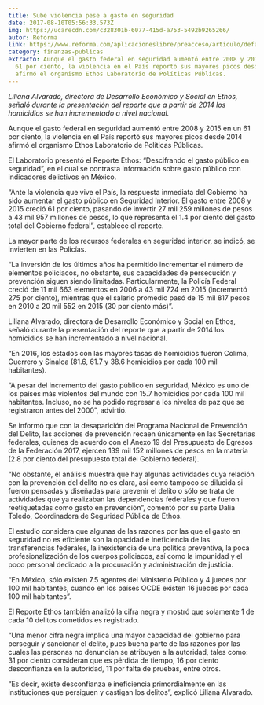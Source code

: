 ```yaml
---
title: Sube violencia pese a gasto en seguridad
date: 2017-08-10T05:56:33.573Z
img: https://ucarecdn.com/c328301b-6077-415d-a753-5492b9265266/
autor: Reforma
link: https://www.reforma.com/aplicacioneslibre/preacceso/articulo/default.aspx?__rval=1&urlredirect=https://www.reforma.com/aplicaciones/articulo/default.aspx?id=1182522&utm_source=Tw&utm_medium=@reformanacional&utm_campaign=pxtwitter&referer=--7d616165662f3a3a6262623b6770737a6778743b767a783a--
category: finanzas-publicas
extracto: Aunque el gasto federal en seguridad aumentó entre 2008 y 2015 en un
  61 por ciento, la violencia en el País reportó sus mayores picos desde 2014
  afirmó el organismo Ethos Laboratorio de Políticas Públicas.
---
```

*Liliana Alvarado, directora de Desarrollo Económico y Social en Ethos, señaló durante la presentación del reporte que a partir de 2014 los homicidios se han incrementado a nivel nacional.*

Aunque el gasto federal en seguridad aumentó entre 2008 y 2015 en un 61 por ciento, la violencia en el País reportó sus mayores picos desde 2014 afirmó el organismo Ethos Laboratorio de Políticas Públicas.

El Laboratorio presentó el Reporte Ethos: “Descifrando el gasto público en seguridad”, en el cual se contrasta información sobre gasto público con indicadores delictivos en México.

“Ante la violencia que vive el País, la respuesta inmediata del Gobierno ha sido aumentar el gasto público en Seguridad Interior. El gasto entre 2008 y 2015 creció 61 por ciento, pasando de invertir 27 mil 259 millones de pesos a 43 mil 957 millones de pesos, lo que representa el 1.4 por ciento del gasto total del Gobierno federal”, establece el reporte.

La mayor parte de los recursos federales en seguridad interior, se indicó, se invierten en las Policías.

“La inversión de los últimos años ha permitido incrementar el número de elementos policiacos, no obstante, sus capacidades de persecución y prevención siguen siendo limitadas. Particularmente, la Policía Federal creció de 11 mil 663 elementos en 2006 a 43 mil 724 en 2015 (incrementó 275 por ciento), mientras que el salario promedio pasó de 15 mil 817 pesos en 2010 a 20 mil 552 en 2015 (30 por ciento más)”.

Liliana Alvarado, directora de Desarrollo Económico y Social en Ethos, señaló durante la presentación del reporte que a partir de 2014 los homicidios se han incrementado a nivel nacional.

“En 2016, los estados con las mayores tasas de homicidios fueron Colima, Guerrero y Sinaloa (81.6, 61.7 y 38.6 homicidios por cada 100 mil habitantes).

“A pesar del incremento del gasto público en seguridad, México es uno de los países más violentos del mundo con 15.7 homicidios por cada 100 mil habitantes. Incluso, no se ha podido regresar a los niveles de paz que se registraron antes del 2000”, advirtió.

Se informó que con la desaparición del Programa Nacional de Prevención del Delito, las acciones de prevención recaen únicamente en las Secretarías federales, quienes de acuerdo con el Anexo 19 del Presupuesto de Egresos de la Federación 2017, ejercen 139 mil 152 millones de pesos en la materia (2.8 por ciento del presupuesto total del Gobierno federal).

“No obstante, el análisis muestra que hay algunas actividades cuya relación con la prevención del delito no es clara, así como tampoco se dilucida si fueron pensadas y diseñadas para prevenir el delito o sólo se trata de actividades que ya realizaban las dependencias federales y que fueron reetiquetadas como gasto en prevención”, comentó por su parte Dalia Toledo, Coordinadora de Seguridad Pública de Ethos.

El estudio considera que algunas de las razones por las que el gasto en seguridad no es eficiente son la opacidad e ineficiencia de las transferencias federales, la inexistencia de una política preventiva, la poca profesionalización de los cuerpos policiacos, así como la impunidad y el poco personal dedicado a la procuración y administración de justicia.

“En México, sólo existen 7.5 agentes del Ministerio Público y 4 jueces por 100 mil habitantes, cuando en los países OCDE existen 16 jueces por cada 100 mil habitantes”.

El Reporte Ethos también analizó la cifra negra y mostró que solamente 1 de cada 10 delitos cometidos es registrado.

“Una menor cifra negra implica una mayor capacidad del gobierno para perseguir y sancionar el delito, pues buena parte de las razones por las cuales las personas no denuncian se atribuyen a la autoridad, tales como: 31 por ciento consideran que es pérdida de tiempo, 16 por ciento desconfianza en la autoridad, 11 por falta de pruebas, entre otros.

“Es decir, existe desconfianza e ineficiencia primordialmente en las instituciones que persiguen y castigan los delitos”, explicó Liliana Alvarado.